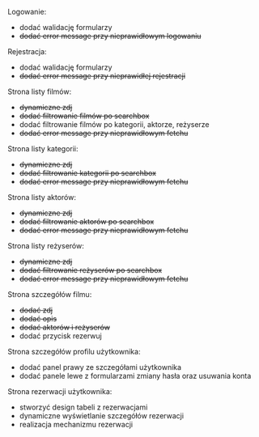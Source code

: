 Logowanie:
- dodać walidację formularzy
- ~~dodać error message przy nieprawidłowym logowaniu~~

Rejestracja:
- dodać walidację formularzy
- ~~dodać error message przy nieprawidłej rejestracji~~

Strona listy filmów:
- ~~dynamiczne zdj~~
- ~~dodać filtrowanie filmów po searchbox~~
- dodać filtrowanie filmów po kategorii, aktorze, reżyserze
- ~~dodać error message przy nieprawidłowym fetchu~~

Strona listy kategorii:
- ~~dynamiczne zdj~~
- ~~dodać filtrowanie kategorii po searchbox~~
- ~~dodać error message przy nieprawidłowym fetchu~~

Strona listy aktorów:
- ~~dynamiczne zdj~~
- ~~dodać filtrowanie aktorów po searchbox~~
- ~~dodać error message przy nieprawidłowym fetchu~~

Strona listy reżyserów:
- ~~dynamiczne zdj~~
- ~~dodać filtrowanie reżyserów po searchbox~~
- ~~dodać error message przy nieprawidłowym fetchu~~

Strona szczegółów filmu:
- ~~dodać zdj~~
- ~~dodać opis~~ 
- ~~dodać aktorów i reżyserów~~
- dodać przycisk rezerwuj

Strona szczegółów profilu użytkownika:
- dodać panel prawy ze szczegółami użytkownika
- dodać panele lewe z formularzami zmiany hasła oraz usuwania konta

Strona rezerwacji użytkownika:
- stworzyć design tabeli z rezerwacjami
- dynamiczne wyświetlanie szczegółów rezerwacji
- realizacja mechanizmu rezerwacji
